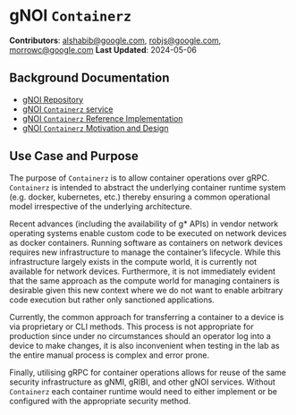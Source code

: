 # gNOI `Containerz`
**Contributors**: alshabib@google.com, robjs@google.com, 
morrowc@google.com
**Last Updated**: 2024-05-06

## Background Documentation

* [gNOI Repository](https://github.com/openconfig/gnoi)
* [gNOI `Containerz` service](https://github.com/openconfig/gnoi/tree/master/containerz)
* [gNOI `Containerz` Reference Implementation](https://github.com/openconfig/containerz)
* [gNOI `Containerz` Motivation and Design](https://github.com/openconfig/containerz/blob/master/doc/motivation.md)

## Use Case and Purpose

The purpose of `Containerz` is to allow container operations over gRPC.
`Containerz` is intended to abstract the underlying container runtime system   
(e.g. docker, kubernetes, etc.) thereby ensuring a common operational model 
irrespective of the underlying architecture. 

Recent advances (including the availability of g* APIs) in vendor network 
operating systems enable custom code to be executed on network devices as docker 
containers. Running software as containers on network devices requires new 
infrastructure to manage the container’s lifecycle. While this infrastructure 
largely exists in the compute world, it is currently not available for network 
devices. Furthermore, it is not immediately evident that the same approach as 
the compute world for managing containers is desirable given this new context 
where we do not want to enable arbitrary code execution but rather only 
sanctioned applications.

Currently, the common approach for transferring a container to a device is via 
proprietary or CLI methods. This process is not appropriate for production since 
under no circumstances should an operator log into a device to make changes, it 
is also inconvenient when testing in the lab as the entire manual process is 
complex and error prone.

Finally, utilising gRPC for container operations allows for reuse of the same 
security infrastructure as gNMI, gRIBI, and other gNOI services. Without 
`Containerz` each container runtime would need to either implement or be 
configured with the appropriate security method.

